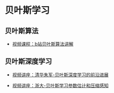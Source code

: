 # 贝叶斯学习

## 贝叶斯算法

- [视频课程：b站贝叶斯算法讲解](https://www.bilibili.com/video/BV1c4411q7df?from=search&seid=1944259488790487353)

## 贝叶斯深度学习

- [视频讲座：清华朱军-贝叶斯深度学习的前沿进展](https://www.bilibili.com/video/BV1WK411n7Sw?from=search&seid=1944259488790487353)

- [视频讲座：浙大-贝叶斯学习参数估计和压缩感知](https://www.bilibili.com/video/BV1QV411h7Uj?from=search&seid=1944259488790487353)
